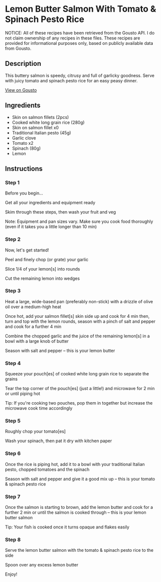 # Lemon Butter Salmon With Tomato & Spinach Pesto Rice

NOTICE: All of these recipes have been retrieved from the Gousto API. I do not claim ownership of any recipes in these files. These recipes are provided for informational purposes only, based on publicly available data from Gousto.

## Description

This buttery salmon is speedy, citrusy and full of garlicky goodness. Serve with juicy tomato and spinach pesto rice for an easy peasy dinner.

[View on Gousto](https://www.gousto.co.uk/recipes/cookbook/lemon-butter-salmon-with-tomato-spinach-pesto-rice)

## Ingredients

- Skin on salmon fillets (2pcs)
- Cooked white long grain rice (280g)
- Skin on salmon fillet x0
- Traditional Italian pesto (45g)
- Garlic clove
- Tomato x2
- Spinach (80g)
- Lemon

## Instructions


### Step 1

Before you begin...

Get all your ingredients and equipment ready

Skim through these steps, then wash your fruit and veg

Note: Equipment and pan sizes vary. Make sure you cook food thoroughly (even if it takes you a little longer than 10 min)


### Step 2

Now, let's get started!

Peel and finely chop (or grate) your garlic

Slice 1/4 of your lemon[s] into rounds

Cut the remaining lemon into wedges


### Step 3

Heat a large, wide-based pan (preferably non-stick) with a drizzle of olive oil over a medium-high heat

Once hot, add your salmon fillet[s] skin side up and cook for 4 min then, turn and top with the lemon rounds, season with a pinch of salt and pepper and cook for a further 4 min

Combine the chopped garlic and the juice of the remaining lemon[s] in a bowl with a large knob of butter

Season with salt and pepper – this is your lemon butter


### Step 4

Squeeze your pouch[es]<span class="text-danger"> </span>of cooked white long grain rice to separate the grains

Tear the top corner of the pouch[es] (just a little!) and microwave for 2 min or until piping hot

Tip: If you're cooking two pouches, pop them in together but increase the microwave cook time accordingly


### Step 5

Roughly chop your tomato[es]

Wash your spinach, then pat it dry with kitchen paper


### Step 6

Once the rice is piping hot, add it to a bowl with your traditional Italian pesto, chopped tomatoes and the spinach

Season with salt and pepper and give it a good mix up – this is your tomato & spinach pesto rice


### Step 7

Once the salmon is starting to brown, add the lemon butter and cook for a further 2 min or until the salmon is cooked through – this is your lemon butter salmon

Tip: Your fish is cooked once it turns opaque and flakes easily

### Step 8

Serve the lemon butter salmon with the tomato & spinach pesto rice to the side

Spoon over any excess lemon butter

Enjoy!


